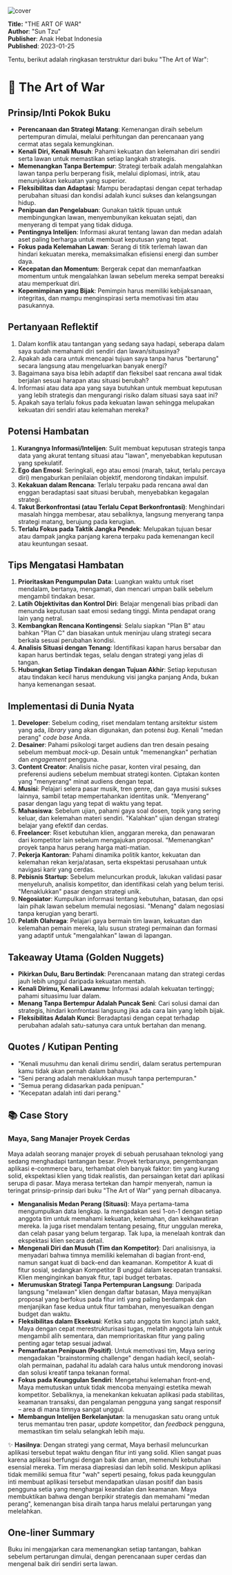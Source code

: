 
![cover](https://books.google.com/books/content?id=60jHEAAAQBAJ&printsec=frontcover&img=1&zoom=1&edge=curl&source=gbs_api)



**Title:** "THE ART OF WAR"  
**Author**: "Sun Tzu"  
**Publisher**: Anak Hebat Indonesia  
**Published**: 2023-01-25  

Tentu, berikut adalah ringkasan terstruktur dari buku "The Art of War":

# 📖 The Art of War

## Prinsip/Inti Pokok Buku
-   **Perencanaan dan Strategi Matang**: Kemenangan diraih sebelum pertempuran dimulai, melalui perhitungan dan perencanaan yang cermat atas segala kemungkinan.
-   **Kenali Diri, Kenali Musuh**: Pahami kekuatan dan kelemahan diri sendiri serta lawan untuk memastikan setiap langkah strategis.
-   **Memenangkan Tanpa Bertempur**: Strategi terbaik adalah mengalahkan lawan tanpa perlu berperang fisik, melalui diplomasi, intrik, atau menunjukkan kekuatan yang superior.
-   **Fleksibilitas dan Adaptasi**: Mampu beradaptasi dengan cepat terhadap perubahan situasi dan kondisi adalah kunci sukses dan kelangsungan hidup.
-   **Penipuan dan Pengelabuan**: Gunakan taktik tipuan untuk membingungkan lawan, menyembunyikan kekuatan sejati, dan menyerang di tempat yang tidak diduga.
-   **Pentingnya Intelijen**: Informasi akurat tentang lawan dan medan adalah aset paling berharga untuk membuat keputusan yang tepat.
-   **Fokus pada Kelemahan Lawan**: Serang di titik terlemah lawan dan hindari kekuatan mereka, memaksimalkan efisiensi energi dan sumber daya.
-   **Kecepatan dan Momentum**: Bergerak cepat dan memanfaatkan momentum untuk mengalahkan lawan sebelum mereka sempat bereaksi atau memperkuat diri.
-   **Kepemimpinan yang Bijak**: Pemimpin harus memiliki kebijaksanaan, integritas, dan mampu menginspirasi serta memotivasi tim atau pasukannya.

## Pertanyaan Reflektif
1.  Dalam konflik atau tantangan yang sedang saya hadapi, seberapa dalam saya sudah memahami diri sendiri dan lawan/situasinya?
2.  Apakah ada cara untuk mencapai tujuan saya tanpa harus "bertarung" secara langsung atau mengeluarkan banyak energi?
3.  Bagaimana saya bisa lebih adaptif dan fleksibel saat rencana awal tidak berjalan sesuai harapan atau situasi berubah?
4.  Informasi atau data apa yang saya butuhkan untuk membuat keputusan yang lebih strategis dan mengurangi risiko dalam situasi saya saat ini?
5.  Apakah saya terlalu fokus pada kekuatan lawan sehingga melupakan kekuatan diri sendiri atau kelemahan mereka?

## Potensi Hambatan
1.  **Kurangnya Informasi/Intelijen**: Sulit membuat keputusan strategis tanpa data yang akurat tentang situasi atau "lawan", menyebabkan keputusan yang spekulatif.
2.  **Ego dan Emosi**: Seringkali, ego atau emosi (marah, takut, terlalu percaya diri) mengaburkan penilaian objektif, mendorong tindakan impulsif.
3.  **Kekakuan dalam Rencana**: Terlalu terpaku pada rencana awal dan enggan beradaptasi saat situasi berubah, menyebabkan kegagalan strategi.
4.  **Takut Berkonfrontasi (atau Terlalu Cepat Berkonfrontasi)**: Menghindari masalah hingga membesar, atau sebaliknya, langsung menyerang tanpa strategi matang, berujung pada kerugian.
5.  **Terlalu Fokus pada Taktik Jangka Pendek**: Melupakan tujuan besar atau dampak jangka panjang karena terpaku pada kemenangan kecil atau keuntungan sesaat.

## Tips Mengatasi Hambatan
1.  **Prioritaskan Pengumpulan Data**: Luangkan waktu untuk riset mendalam, bertanya, mengamati, dan mencari umpan balik sebelum mengambil tindakan besar.
2.  **Latih Objektivitas dan Kontrol Diri**: Belajar mengenali bias pribadi dan menunda keputusan saat emosi sedang tinggi. Minta pendapat orang lain yang netral.
3.  **Kembangkan Rencana Kontingensi**: Selalu siapkan "Plan B" atau bahkan "Plan C" dan biasakan untuk meninjau ulang strategi secara berkala sesuai perubahan kondisi.
4.  **Analisis Situasi dengan Tenang**: Identifikasi kapan harus bersabar dan kapan harus bertindak tegas, selalu dengan strategi yang jelas di tangan.
5.  **Hubungkan Setiap Tindakan dengan Tujuan Akhir**: Setiap keputusan atau tindakan kecil harus mendukung visi jangka panjang Anda, bukan hanya kemenangan sesaat.

## Implementasi di Dunia Nyata
1.  **Developer**: Sebelum coding, riset mendalam tentang arsitektur sistem yang ada, *library* yang akan digunakan, dan potensi *bug*. Kenali "medan perang" *code base* Anda.
2.  **Desainer**: Pahami psikologi target audiens dan tren desain pesaing sebelum membuat *mock-up*. Desain untuk "memenangkan" perhatian dan *engagement* pengguna.
3.  **Content Creator**: Analisis niche pasar, konten viral pesaing, dan preferensi audiens sebelum membuat strategi konten. Ciptakan konten yang "menyerang" minat audiens dengan tepat.
4.  **Musisi**: Pelajari selera pasar musik, tren genre, dan gaya musisi sukses lainnya, sambil tetap mempertahankan identitas unik. "Menyerang" pasar dengan lagu yang tepat di waktu yang tepat.
5.  **Mahasiswa**: Sebelum ujian, pahami gaya soal dosen, topik yang sering keluar, dan kelemahan materi sendiri. "Kalahkan" ujian dengan strategi belajar yang efektif dan cerdas.
6.  **Freelancer**: Riset kebutuhan klien, anggaran mereka, dan penawaran dari kompetitor lain sebelum mengajukan proposal. "Memenangkan" proyek tanpa harus perang harga mati-matian.
7.  **Pekerja Kantoran**: Pahami dinamika politik kantor, kekuatan dan kelemahan rekan kerja/atasan, serta ekspektasi perusahaan untuk navigasi karir yang cerdas.
8.  **Pebisnis Startup**: Sebelum meluncurkan produk, lakukan validasi pasar menyeluruh, analisis kompetitor, dan identifikasi celah yang belum terisi. "Menaklukkan" pasar dengan strategi unik.
9.  **Negosiator**: Kumpulkan informasi tentang kebutuhan, batasan, dan opsi lain pihak lawan sebelum memulai negosiasi. "Menang" dalam negosiasi tanpa kerugian yang berarti.
10. **Pelatih Olahraga**: Pelajari gaya bermain tim lawan, kekuatan dan kelemahan pemain mereka, lalu susun strategi permainan dan formasi yang adaptif untuk "mengalahkan" lawan di lapangan.

## Takeaway Utama (Golden Nuggets)

-   **Pikirkan Dulu, Baru Bertindak**: Perencanaan matang dan strategi cerdas jauh lebih unggul daripada kekuatan mentah.
-   **Kenali Dirimu, Kenali Lawanmu**: Informasi adalah kekuatan tertinggi; pahami situasimu luar dalam.
-   **Menang Tanpa Bertempur Adalah Puncak Seni**: Cari solusi damai dan strategis, hindari konfrontasi langsung jika ada cara lain yang lebih bijak.
-   **Fleksibilitas Adalah Kunci**: Beradaptasi dengan cepat terhadap perubahan adalah satu-satunya cara untuk bertahan dan menang.

## Quotes / Kutipan Penting

-   "Kenali musuhmu dan kenali dirimu sendiri, dalam seratus pertempuran kamu tidak akan pernah dalam bahaya."
-   "Seni perang adalah menaklukkan musuh tanpa pertempuran."
-   "Semua perang didasarkan pada penipuan."
-   "Kecepatan adalah inti dari perang."

## 📚 Case Story

### Maya, Sang Manajer Proyek Cerdas

Maya adalah seorang manajer proyek di sebuah perusahaan teknologi yang sedang menghadapi tantangan besar. Proyek terbarunya, pengembangan aplikasi e-commerce baru, terhambat oleh banyak faktor: tim yang kurang solid, ekspektasi klien yang tidak realistis, dan persaingan ketat dari aplikasi serupa di pasar. Maya merasa tertekan dan hampir menyerah, namun ia teringat prinsip-prinsip dari buku "The Art of War" yang pernah dibacanya.

-   **Menganalisis Medan Perang (Situasi)**: Maya pertama-tama mengumpulkan data lengkap. Ia mengadakan sesi 1-on-1 dengan setiap anggota tim untuk memahami kekuatan, kelemahan, dan kekhawatiran mereka. Ia juga riset mendalam tentang pesaing, fitur unggulan mereka, dan celah pasar yang belum tergarap. Tak lupa, ia menelaah kontrak dan ekspektasi klien secara detail.
-   **Mengenali Diri dan Musuh (Tim dan Kompetitor)**: Dari analisisnya, ia menyadari bahwa timnya memiliki kelemahan di bagian front-end, namun sangat kuat di back-end dan keamanan. Kompetitor A kuat di fitur sosial, sedangkan Kompetitor B unggul dalam kecepatan transaksi. Klien menginginkan banyak fitur, tapi budget terbatas.
-   **Merumuskan Strategi Tanpa Pertempuran Langsung**: Daripada langsung "melawan" klien dengan daftar batasan, Maya menyajikan proposal yang berfokus pada fitur inti yang paling berdampak dan menjanjikan fase kedua untuk fitur tambahan, menyesuaikan dengan budget dan waktu.
-   **Fleksibilitas dalam Eksekusi**: Ketika satu anggota tim kunci jatuh sakit, Maya dengan cepat merestrukturisasi tugas, melatih anggota lain untuk mengambil alih sementara, dan memprioritaskan fitur yang paling penting agar tetap sesuai jadwal.
-   **Pemanfaatan Penipuan (Positif)**: Untuk memotivasi tim, Maya sering mengadakan "brainstorming challenge" dengan hadiah kecil, seolah-olah permainan, padahal itu adalah cara halus untuk mendorong inovasi dan solusi kreatif tanpa tekanan formal.
-   **Fokus pada Keunggulan Sendiri**: Mengetahui kelemahan front-end, Maya memutuskan untuk tidak mencoba menyaingi estetika mewah kompetitor. Sebaliknya, ia menekankan kekuatan aplikasi pada stabilitas, keamanan transaksi, dan pengalaman pengguna yang sangat responsif – area di mana timnya sangat unggul.
-   **Membangun Intelijen Berkelanjutan**: Ia menugaskan satu orang untuk terus memantau tren pasar, *update* kompetitor, dan *feedback* pengguna, memastikan tim selalu selangkah lebih maju.

✨ **Hasilnya**: Dengan strategi yang cermat, Maya berhasil meluncurkan aplikasi tersebut tepat waktu dengan fitur inti yang solid. Klien sangat puas karena aplikasi berfungsi dengan baik dan aman, memenuhi kebutuhan esensial mereka. Tim merasa diapresiasi dan lebih solid. Meskipun aplikasi tidak memiliki semua fitur "wah" seperti pesaing, fokus pada keunggulan inti membuat aplikasi tersebut mendapatkan ulasan positif dan basis pengguna setia yang menghargai keandalan dan keamanan. Maya membuktikan bahwa dengan berpikir strategis dan memahami "medan perang", kemenangan bisa diraih tanpa harus melalui pertarungan yang melelahkan.

## One-liner Summary
Buku ini mengajarkan cara memenangkan setiap tantangan, bahkan sebelum pertarungan dimulai, dengan perencanaan super cerdas dan mengenal baik diri sendiri serta lawan.
